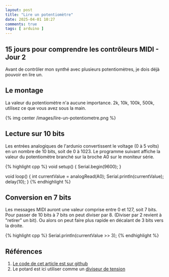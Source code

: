 ```yaml
---
layout: post
title: "Lire un potentiomètre"
date: 2025-04-01 10:27
comments: true
tags: [ arduino ]
---
```


## 15 jours pour comprendre les contrôleurs MIDI - Jour 2

Avant de contrôler mon synthé avec plusieurs potentiomètres, je dois déjà
pouvoir en lire un.

<!-- more -->

## Le montage

La valeur du potentiomètre n'a aucune importance. 2k, 10k, 100k, 500k,
utilisez ce que vous avez sous la main.

{% img center /images/lire-un-potentiometre.png %}

## Lecture sur 10 bits

Les entrées analogiques de l'ardunio convertissent le voltage (0 à 5 volts)
en un nombre de 10 bits, soit de 0 à 1023. Le programme suivant affiche la
valeur du potentiomètre branché sur la broche A0 sur le moniteur série.

{% highlight cpp %}
void setup() {
  Serial.begin(9600);
}

void loop() {
  int currentValue = analogRead(A0);
  Serial.println(currentValue);
  delay(10);
}
{% endhighlight %}

## Conversion en 7 bits

Les messages MIDI auront une valeur comprise entre 0 et 127, soit 7 bits.
Pour passer de 10 bits à 7 bits on peut diviser par 8. (Diviser par 2 revient
à "retirer" un bit). Ou alors on peut faire plus rapide
en décalant de 3 bits vers la droite.

{% highlight cpp %}
Serial.println(currentValue >> 3);
{% endhighlight %}

## Références

1. [Le code de cet article est sur github](https://github.com/lkdjiin/15-jours-pour-comprendre-les-controleurs-MIDI/tree/main/jour02)
1. Le potard est ici utiliser comme un [diviseur de tension](https://fr.wikipedia.org/wiki/Diviseur_de_tension)
